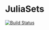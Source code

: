 # JuliaSets

[![Build Status](https://travis-ci.org/bnels/JuliaSets.jl.svg?branch=master)](https://travis-ci.org/bnels/JuliaSets.jl)
